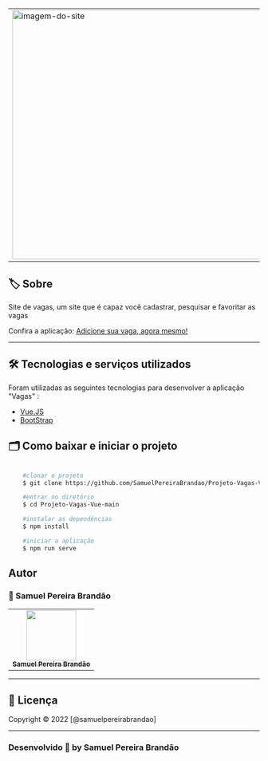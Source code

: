 #
<table align="center">
    <tr>
        <td>
            <img src="src/assets/vagas-vue.gif" width="500px" alt="imagem-do-site" align="center">
        </td>
    </tr>

</table>

## 🏷️ Sobre 
Site de vagas, um site que é capaz você cadastrar, pesquisar e favoritar as vagas
<p align="left">Confira a aplicação: <a href="https://projeto-vagas-vue-samuelpereirabrandao.vercel.app/" target="_blank"> Adicione sua vaga, agora mesmo! <a/></p>

---

## 🛠️ Tecnologias e serviços utilizados
Foram utilizadas as seguintes tecnologias para desenvolver a aplicação "Vagas" :

- [Vue.JS](https://vuejs.org/)
- [BootStrap](https://getbootstrap.com/)


## 🗂️ Como baixar e iniciar o projeto 

```bash

    #clonar o projeto
    $ git clone https://github.com/SamuelPereiraBrandao/Projeto-Vagas-Vue.git

    #entrar no diretório
    $ cd Projeto-Vagas-Vue-main

    #instalar as dependências
    $ npm install

    #iniciar a aplicação
    $ npm run serve

```

## Autor
### 👤 Samuel Pereira Brandão
<table align="center">
  <tr align="center">
    <td align="center">
      <a href="https://github.com/SamuelPereiraBrandao">
        <img src="https://avatars.githubusercontent.com/u/89025317?s=400&u=5101aea74c08cb71402f11ed03a1ab666f208120&v=4" width="100px;" alt=""/><br>
        <sub>
          <b>Samuel Pereira Brandão</b>
        </sub>
      </a>
    </td>
    
</table>

---
## 📝 Licença
Copyright © 2022 [@samuelpereirabrandao]


---

### Desenvolvido 💜 by Samuel Pereira Brandão


